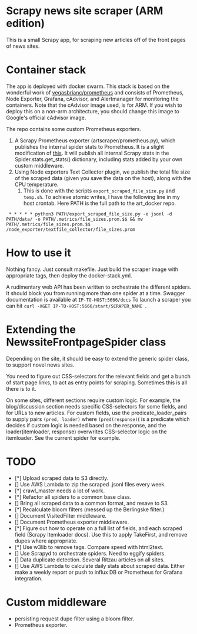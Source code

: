 # Scrapy news site scraper (ARM edition)

This is a small Scrapy app, for scraping new articles off of the front pages of news sites.

# Container stack

The app is deployed with docker swarm. This stack is based on the wonderful work of [vegasbrianc/prometheus](https://github.com/vegasbrianc/prometheus) and consists of Prometheus, Node Exporter, Grafana, cAdvisor, and Alertmanager for monitoring the containers. Note that the cAdvisor image used, is for ARM. If you wish to deploy this on a non-arm architecture, you should change this image to Google's official cAdvisor image.


The repo contains some custom Prometheus exporters.
1) A Scrapy Prometheus exporter (artscraper/prometheus.py), which publishes the internal spider stats to Prometheus. It is a slight modification of [this](https://github.com/rangertaha/scrapy-prometheus-exporter). It will publish all internal Scrapy stats in the Spider.stats.get_stats() dictionary, including stats added by your own custom middleware.
2) Using Node exporters Text Collector plugin, we publish the total file size of the scraped data (given you save the data on the host), along with the CPU temperature.
   1) This is done with the scripts ```export_scraped_file_size.py``` and ```temp.sh```. To achieve atomic writes, I have the following line in my host crontab. Here PATH is the full path to the art_docker repo.
   
``` * * * * * python3 PATH/export_scraped_file_size.py -e jsonl -d PATH/data/ -o PATH/.metrics/file_sizes.prom.$$ && mv PATH/.metrics/file_sizes.prom.$$ /node_exporter/textfile_collector/file_sizes.prom```



# How to use it

Nothing fancy. Just consult makefile. Just build the scraper image with appropriate tags, then deploy the docker-stack.yml.

A rudimentary web API has been written to orchestrate the different spiders. It should block you from running more than one spider at a time.
Swagger documentation is available at
```IP-TO-HOST:5666/docs```
To launch a scraper you can hit ```curl -XGET IP-TO-HOST:5666/start/SCRAPER_NAME ```.

# Extending the NewssiteFrontpageSpider class
Depending on the site, it should be easy to extend the generic spider class, to support novel news sites.

You need to figure out CSS-selectors for the relevant fields and get a bunch of start page links, to act as entry points for scraping. Sometimes this is all there is to it.

On some sites, different sections require custom logic. For example, the blog/discussion section needs specific CSS-selectors for some fields, and for URLs to new articles. For custom fields, use the predicate_loader_pairs to supply pairs
```(pred, loader)```
where ```(pred(response)```( is a predicate which decides if custom logic is needed based on the response, and the loader(itemloader, response) overwrites CSS-selector logic on the itemloader. See the current spider for example.



# TODO

- [*] Upload scraped data to S3 directly.
- [] Use AWS Lambda to zip the scraped .jsonl files every week.
- [*] crawl_master needs a lot of work.
- [*] Refactor all spiders to a common base class.
- [] Bring all scraped data to a common format, and resave to S3.
- [*] Recalculate bloom filters (messed up the Berlingske filter.)
- [] Document VisitedFilter middleware.
- [] Document Prometheus exporter middleware.
- [*] Figure out how to operate on a full list of fields, and each scraped field (Scrapy Itemloader docs). Use this to apply TakeFirst, and remove dupes where appropriate.
- [*] Use w3lib to remove tags. Compare speed with html2text.
- [] Use Scrapyd to orchestrate spiders. Need to eggify spiders.
- [] Data duplicate detection. Several Ritzau articles on all sites.
- [] Use AWS Lambda to calculate daily stats about scraped data. Either make a weekly report or push to influx DB or Prometheus for Grafana integration.



# Custom middleware

- persisting request dupe filter using a bloom filter.
- Prometheus exporter.